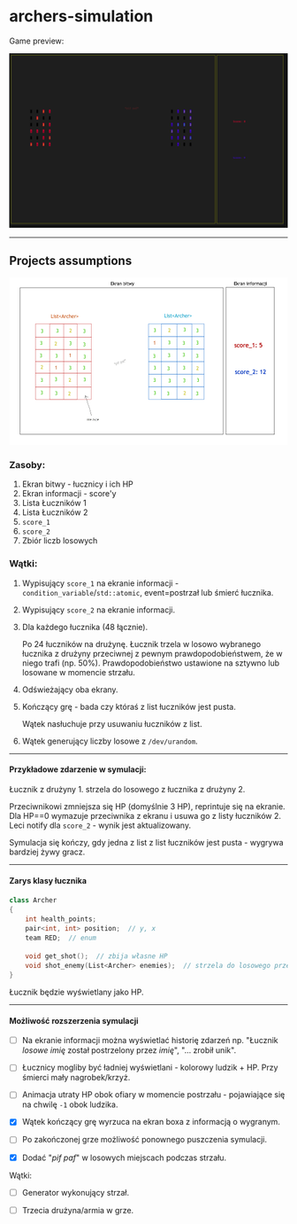 # archers-simulation


Game preview:

![Preview](img/preview.png)

----------

## Projects assumptions

![Mockup](img/archers.png)


### Zasoby:

1. Ekran bitwy - łucznicy i ich HP
2. Ekran informacji - score'y
3. Lista Łuczników 1
4. Lista Łuczników 2
5. `score_1`
6. `score_2`
7. Zbiór liczb losowych


### Wątki:

1. Wypisujący `score_1` na ekranie informacji - `condition_variable`/`std::atomic`, event=postrzał lub śmierć łucznika.
2. Wypisujący `score_2` na ekranie informacji.
3. Dla każdego łucznika (48 łącznie).

   Po 24 łuczników na drużynę. Łucznik trzela w losowo wybranego łucznika z drużyny przeciwnej z pewnym
   prawdopodobieństwem, że w niego trafi (np. 50%). Prawdopodobieństwo ustawione na sztywno lub losowane
   w momencie strzału.

4. Odświeżający oba ekrany.

5. Kończący grę - bada czy któraś z list łuczników jest pusta.

   Wątek nasłuchuje przy usuwaniu łuczników z list.

6. Wątek generujący liczby losowe z `/dev/urandom`.

-------------


#### Przykładowe zdarzenie w symulacji:

Łucznik z drużyny 1. strzela do losowego z łucznika z drużyny 2.

Przeciwnikowi zmniejsza się HP (domyślnie 3 HP), reprintuje się na ekranie. Dla HP==0 wymazuje przeciwnika z ekranu
i usuwa go z listy łuczników 2. Leci notify dla `score_2` - wynik jest aktualizowany.

Symulacja się kończy, gdy jedna z list z list łuczników jest pusta - wygrywa bardziej żywy gracz.


-------------


#### Zarys klasy łucznika

```cpp
class Archer
{
    int health_points;
    pair<int, int> position;  // y, x
    team RED;  // enum

    void get_shot();  // zbija własne HP
    void shot_enemy(List<Archer> enemies);  // strzela do losowego przeciwnika
}
```

Łucznik będzie wyświetlany jako HP.


-------------

#### Możliwość rozszerzenia symulacji

- [ ] Na ekranie informacji można wyświetlać historię zdarzeń np. "Łucznik _losowe imię_ został postrzelony przez
_imię_", "... zrobił unik".

- [ ] Łucznicy mogliby być ładniej wyświetlani - kolorowy ludzik + HP. Przy śmierci mały nagrobek/krzyż.

- [ ] Animacja utraty HP obok ofiary w momencie postrzału - pojawiające się na chwilę `-1` obok ludzika.

- [x] Wątek kończący grę wyrzuca na ekran boxa z informacją o wygranym.

- [ ] Po zakończonej grze możliwość ponownego puszczenia symulacji.

- [x] Dodać "*pif paf*" w losowych miejscach podczas strzału.

Wątki:

- [ ] Generator wykonujący strzał.

- [ ] Trzecia drużyna/armia w grze.
